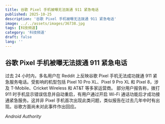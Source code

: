 ```yaml
---
title: 谷歌 Pixel 手机被曝无法拨通 911 紧急电话
published: 2025-10-25
description: '谷歌 Pixel 手机被曝无法拨通 911 紧急电话'
image: ../../assets/images/36738.jpg
tags: [科技频道]
category: '科技频道'
draft: false
lang: ''
---
```


## 谷歌 Pixel 手机被曝无法拨通 911 紧急电话

过去 24 小时内，多名用户在 Reddit 上反映谷歌 Pixel 手机无法成功拨通 911 紧急服务电话。受影响的机型包括 Pixel 10 Pro XL、Pixel 9 Pro XL 和 Pixel 8，涉及 T-Mobile、Cricket Wireless 和 AT&T 等多家运营商。
部分用户报告称，拨打 911 时手机显示错误信息并自动重启，有用户通过开启 Wi-Fi 通话功能后才成功接通紧急服务。这并非 Pixel 手机首次出现此类问题，类似报告在过去几年中时有出现。谷歌方面尚未对此事件作出回应。

*Android Authority*
